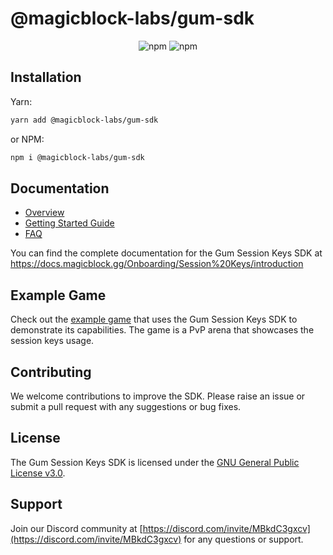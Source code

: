 # @magicblock-labs/gum-sdk

<p align="center">
  <img alt="npm" src="https://img.shields.io/npm/v/@magicblock-labs/gum-sdk?color=%23d45bff">
  <img alt="npm" src="https://img.shields.io/npm/dt/@magicblock-labs/gum-sdk?color=%23d45bff">
</p>

## Installation

Yarn:
```bash
yarn add @magicblock-labs/gum-sdk
```
or 
NPM:
```bash
npm i @magicblock-labs/gum-sdk
```

## Documentation

- [Overview](https://docs.gum.fun/introduction/overview)
- [Getting Started Guide](https://docs.gum.fun/protocol-overview/quickstart)
- [FAQ](https://docs.gum.fun/introduction/faqs)

You can find the complete documentation for the Gum Session Keys SDK at https://docs.magicblock.gg/Onboarding/Session%20Keys/introduction

## Example Game

Check out the [example game](https://github.com/magicblock-labs/Kamikaze-Joe) that uses the Gum Session Keys SDK to demonstrate its capabilities. The game is a PvP arena that showcases the session keys usage.

## Contributing

We welcome contributions to improve the SDK. Please raise an issue or submit a pull request with any suggestions or bug fixes.

## License

The Gum Session Keys SDK is licensed under the [GNU General Public License v3.0](https://github.com/gumhq/sdk/blob/master/LICENSE).

## Support

Join our Discord community at [https://discord.com/invite/MBkdC3gxcv](https://discord.com/invite/MBkdC3gxcv) for any questions or support.

